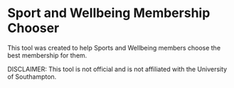 # Sport and Wellbeing Membership Chooser

This tool was created to help Sports and Wellbeing members choose the best membership for them.


DISCLAIMER:
This tool is not official and is not affiliated with the University of Southampton.
